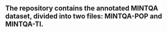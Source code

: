 ## The repository contains the annotated MINTQA dataset, divided into two files: MINTQA-POP and MINTQA-TI.
